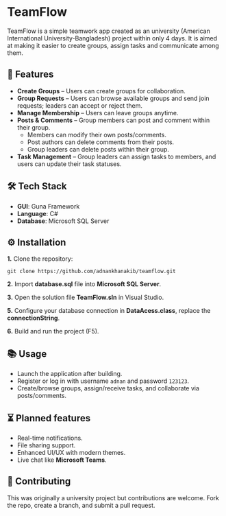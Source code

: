 
# TeamFlow

TeamFlow is a simple teamwork app created as an university (American International University-Bangladesh) project within only 4 days. It is aimed at making it easier to create groups, assign tasks and communicate among them.

## 🚀 Features
- **Create Groups** – Users can create groups for collaboration.
- **Group Requests** – Users can browse available groups and send join requests; leaders can accept or reject them.
- **Manage Membership** – Users can leave groups anytime.
- **Posts & Comments** – Group members can post and comment within their group.
   - Members can modify their own posts/comments.
   - Post authors can delete comments from their posts.
   - Group leaders can delete posts within their group.
- **Task Management** – Group leaders can assign tasks to members, and users can update their task statuses.

## 🛠️ Tech Stack
- **GUI**: Guna Framework
- **Language**: C#
- **Database**: Microsoft SQL Server

## ⚙️ Installation
**1.** Clone the repository:
```
git clone https://github.com/adnankhanakib/teamflow.git

```
**2.** Import **database.sql** file into **Microsoft SQL Server**.

**3.** Open the solution file **TeamFlow.sln** in Visual Studio.

**5.** Configure your database connection in **DataAcess.class**, replace the **connectionString**.

**6.** Build and run the project (F5).

## 📚 Usage
- Launch the application after building.
- Register or log in with username `adnan` and password `123123`.
- Create/browse groups, assign/receive tasks, and collaborate via posts/comments.

## ⏳ Planned features
- Real-time notifications.
- File sharing support.
- Enhanced UI/UX with modern themes.
- Live chat like **Microsoft Teams**.

## 🤝 Contributing
This was originally a university project but contributions are welcome.
Fork the repo, create a branch, and submit a pull request.
